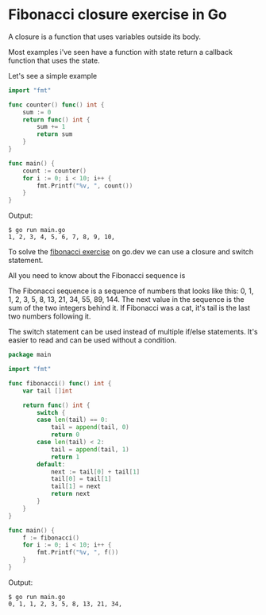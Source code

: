 # Fibonacci closure exercise in Go

A closure is a function that uses variables outside its body.

Most examples i've seen have a function with state return a callback function that uses the state.

Let's see a simple example

```go
import "fmt"

func counter() func() int {
	sum := 0
	return func() int {
		sum += 1
		return sum
	}
}

func main() {
	count := counter()
	for i := 0; i < 10; i++ {
		fmt.Printf("%v, ", count())
	}
}
```

Output:

```shellsession
$ go run main.go
1, 2, 3, 4, 5, 6, 7, 8, 9, 10,
```

To solve the [fibonacci exercise](https://go.dev/tour/moretypes/26) on go.dev we can use a closure and switch statement.

All you need to know about the Fibonacci sequence is

The Fibonacci sequence is a sequence of numbers that looks like this: 0, 1, 1, 2, 3, 5, 8, 13, 21, 34, 55, 89, 144. The next value in the sequence is the sum of the two integers behind it. If Fibonacci was a cat, it's tail is the last two numbers following it.

The switch statement can be used instead of multiple if/else statements. It's easier to read and can be used without a condition.

```go
package main

import "fmt"

func fibonacci() func() int {
	var tail []int

	return func() int {
		switch {
		case len(tail) == 0:
			tail = append(tail, 0)
			return 0
		case len(tail) < 2:
			tail = append(tail, 1)
			return 1
		default:
			next := tail[0] + tail[1]
			tail[0] = tail[1]
			tail[1] = next
			return next
		}
	}
}

func main() {
	f := fibonacci()
	for i := 0; i < 10; i++ {
        fmt.Printf("%v, ", f())
	}
}
```

Output:

```shellsession
$ go run main.go
0, 1, 1, 2, 3, 5, 8, 13, 21, 34,
```
